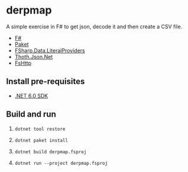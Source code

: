 # derpmap

A simple exercise in F# to get json, decode it and then create a CSV file.

* [F#](https://fsharp.org)
* [Paket](https://fsprojects.github.io/Paket/index.html)
* [FSharp.Data.LiteralProviders](https://github.com/tarmil/FSharp.Data.LiteralProviders)
* [Thoth.Json.Net](https://thoth-org.github.io/Thoth.Json/#.Net-and-NetCore-support)
* [FsHttp](https://fsprojects.github.io/FsHttp/)

## Install pre-requisites

* [.NET 6.0 SDK](https://dotnet.microsoft.com/download/dotnet/6.0)

## Build and run

1. `dotnet tool restore`

2. `dotnet paket install`

3. `dotnet build derpmap.fsproj`

4. `dotnet run --project derpmap.fsproj`
